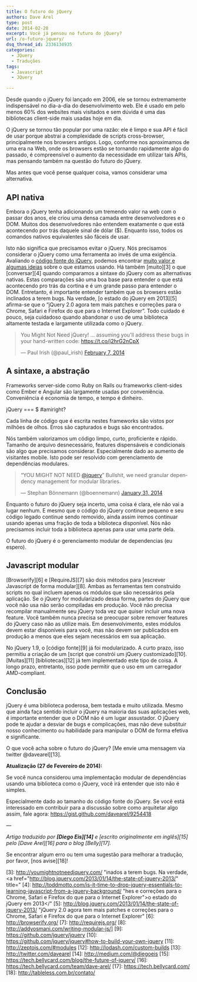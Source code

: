 ```yaml
---
title: O futuro do jQuery
authors: Dave Arel
type: post
date: 2014-02-28
excerpt: Você já pensou no futuro do jQuery?
url: /o-futuro-jquery/
dsq_thread_id: 2336134935
categories:
  - JQuery
  - Traduções
tags:
  - Javascript
  - JQuery

---
```

Desde quando o jQuery foi lançado em 2006, ele se tornou extremamente indispensável no dia-a-dia do desenvolvimento web. Ele é usado em pelo menos 60% dos websites mais visitados e sem dúvida é uma das bibliotecas client-side mais usadas hoje em dia.

O jQuery se tornou tão popular por uma razão: ele é limpo e sua API é fácil de usar porque abstrai a complexidade de scripts cross-browser, principalmente nos browsers antigos. Logo, conforme nos aproximamos de uma era na Web, onde os browsers estão se tornando rapidamente algo do passado, é compreensível o aumento da necessidade em utilizar tais APIs, mas pensando também na questão do futuro do jQuery.

Mas antes que você pense qualquer coisa, vamos considerar uma alternativa.

## API nativa

Embora o jQuery tenha adicionando um tremendo valor na web com o passar dos anos, ele criou uma densa camada entre desenvolvedores e o DOM. Muitos dos desenvolvedores não entendem exatamente o que está acontecendo por trás daquele sinal de dólar ($). Enquanto isso, todos os comandos nativos equivalentes são fáceis de usar.

Isto não significa que precisamos evitar o jQuery. Nós precisamos considerar o jQuery como uma ferramenta ao invés de uma exigência. Avaliando o [código fonte do jQuery][1], podemos encontrar [muito valor e algumas ideias][2] sobre o que estamos usando. Há também [muito][3] o que [conversar][4] quando comparamos a sintaxe do jQuery com as alternativas nativas. Estas comparações são uma boa base para entender o que está acontecendo pro trás da cortina e é um grande passo para entender o DOM. Entretanto, é importante entender também que os browsers estão inclinados a terem bugs. Na verdade, [o estado do jQuery em 2013][5] afirma-se que o &#8220;jQuery 2.0 agora tem mais patches e correções para o Chrome, Safari e Firefox do que para o Internet Explorer&#8221;. Todo cuidado é pouco, seja cuidadoso quando abandonar o uso de uma biblioteca altamente testada e largamente utilizada como o jQuery.

<blockquote class="twitter-tweet" lang="en" xml:lang="en">
  <p>
    You Might Not Need jQuery! … assuming you&#39;ll address these bugs in your hand-written code: <a href="https://t.co/j2hrG2nCpX">https://t.co/j2hrG2nCpX</a>
  </p>
  
  <p>
    &mdash; Paul Irish (@paul_irish) <a href="https://twitter.com/paul_irish/statuses/431584056883429376">February 7, 2014</a>
  </p>
</blockquote>



## A sintaxe, a abstração

Frameworks server-side como Ruby on Rails ou frameworks client-sides como Ember e Angular são largamente usadas por conveniência. Conveniência é economia de tempo, e tempo é dinheiro.

jQuery === $ #amiright?

Cada linha de código que é escrita nestes frameworks são vistos por milhões de olhos. Erros são capturados e bugs são encontrados.

Nós também valorizamos um código limpo, curto, proficiente e rápido. Tamanho de arquivo desnecessário, features dispensáveis e condicionais são algo que precisamos considerar. Especialmente dado ao aumento de visitantes mobile. Isto pode ser resolvido com gerenciamento de dependências modulares.

<blockquote class="twitter-tweet" lang="en" xml:lang="en">
  <p>
    “YOU MIGHT NOT NEED <a href="https://twitter.com/jquery">@jquery</a>” Bullshit, we need granular dependency management for modular libraries.
  </p>
  
  <p>
    &mdash; Stephan Bönnemann (@boennemann) <a href="https://twitter.com/boennemann/statuses/429214761122021376">January 31, 2014</a>
  </p>
</blockquote>



Enquanto o futuro do jQuery seja incerto, uma coisa é clara, ele não vai a lugar nenhum. E mesmo que o código do jQuery continue pequeno e seu código legado continue sendo removido, ainda assim iremos continuar usando apenas uma fração de toda a biblioteca disponível. Nós não precisamos incluir toda a biblioteca apenas para usar uma parte dela.

O futuro do jQuery é o gerenciamento modular de dependencias (eu espero).

## Javascript modular

[Browserify][6] e [RequireJS][7] são dois métodos para [escrever Javascript de forma modular][8]. Ambas as ferramentas tem construído scripts no qual incluem apenas os módulos que são necessários pela aplicação. Se o jQuery for modularizado dessa forma, partes do jQuery que você não usa não serão compiladas em produção. Você não precisa recompilar manualmente seu jQuery toda vez que quiser incluir uma nova feature. Você também nunca precisa se preocupar sobre remover features do jQuery caso não as utilize mais. Em desenvolvimento, estes módulos devem estar disponíveis para você, mas não devem ser publicados em produção a menos que eles sejam necessários em sua aplicação.

No jQuery 1.9, o [código fonte][9] já foi modularizado. A curto prazo, isso permitiu a criação de um [script que constrói um jQuery customizado][10]. [Muitas][11] [bibliotecas][12] já tem implementado este tipo de coisa. A longo prazo, entretanto, isso pode permitir que o uso em um carregador AMD-compliant.

## Conclusão

jQuery é uma biblioteca poderosa, bem testada e muito utilizada. Mesmo que ainda faça sentido incluir o jQuery na maioria das suas aplicações web, é importante entender que o DOM não é um lugar assustador. O jQuery pode te ajudar a desviar de bugs e complicações, mas não deve substituir nosso conhecimento ou habilidade para manipular o DOM de forma efetiva e significante.

O que você acha sobre o futuro do jQuery? [Me envie uma mensagem via twitter @davearel][13].

**Atualização (27 de Fevereiro de 2014):**

Se você nunca considerou uma implementação modular de dependências usando uma biblioteca como o jQuery, você irá entender que isto não é simples.

Especialmente dado ao tamanho do código fonte do jQuery. Se você está interessado em contribuir para a discussão sobre como arquitetar algo assim, fale agora: <https://gist.github.com/davearel/9254418>

&#8212;

_Artigo traduzido por **[Diego Eis][14]** e [escrito originalmente em inglês][15] pelo [Dave Arel][16] para o blog [Belly][17]._

Se encontrar algum erro ou tem uma sugestão para melhorar a tradução, por favor, [nos avise][18]!

 [1]: http://github.com/jquery/jquery "/a> quando comparamos a sintaxe do jQuery com as alternativas nativas. Estas comparações são uma boa base par"
 [2]: http://www.paulirish.com/2010/10-things-i-learned-from-the-jquery-source/ "á acontecendo pro trás da cortina e é um grande passo para entender o DOM. Entretanto, é importante entender "
 [3]: http://youmightnotneedjquery.com/ "inados a terem bugs. Na verdade, <a href="http://blog.jquery.com/2013/01/14/the-state-of-jquery-2013/" title="
 [4]: http://toddmotto.com/is-it-time-to-drop-jquery-essentials-to-learning-javascript-from-a-jquery-background/ "hes e correções para o Chrome, Safari e Firefox do que para o Internet Explorer">o estado do jQuery em 2013</"
 [5]: http://blog.jquery.com/2013/01/14/the-state-of-jquery-2013/ "jQuery 2.0 agora tem mais patches e correções para o Chrome, Safari e Firefox do que para o Internet Explorer"
 [6]: http://browserify.org/
 [7]: http://requirejs.org/
 [8]: http://addyosmani.com/writing-modular-js/]
 [9]: https://github.com/jquery/jquery
 [10]: https://github.com/jquery/jquery#how-to-build-your-own-jquery
 [11]: http://zeptojs.com/#modules
 [12]: http://lodash.com/custom-builds
 [13]: http://twitter.com/davearel
 [14]: http://medium.com/@diegoeis
 [15]: https://tech.bellycard.com/blog/the-future-of-jquery/
 [16]: https://tech.bellycard.com/team/dave-arel/
 [17]: https://tech.bellycard.com/
 [18]: http://tableless.com.br/contato/